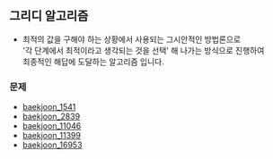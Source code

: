 ## 그리디 알고리즘
  - 최적의 값을 구해야 하는 상황에서 사용되는 그시안적인 방법론으로 <br>
    '각 단계에서 최적이라고 생각되는 것을 선택' 해 나가는 방식으로 진행하여 <br>
    최종적인 해답에 도달하는 알고리즘 입니다.


  ### 문제
  - [ baekjoon_1541 ](https://www.acmicpc.net/problem/1541)
  - [ baekjoon_2839 ](https://www.acmicpc.net/problem/2839)
  - [ baekjoon_11046 ](https://www.acmicpc.net/problem/11046)
  - [ baekjoon_11399 ](https://www.acmicpc.net/problem/11399)
  - [ baekjoon_16953 ](https://www.acmicpc.net/problem/16953)